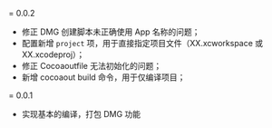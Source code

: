 = 0.0.2

* 修正 DMG 创建脚本未正确使用 App 名称的问题；
* 配置新增 `project` 项，用于直接指定项目文件（XX.xcworkspace 或 XX.xcodeproj）；
* 修正 Cocoaoutfile 无法初始化的问题；
* 新增 cocoaout build 命令，用于仅编译项目；

= 0.0.1 

* 实现基本的编译，打包 DMG 功能